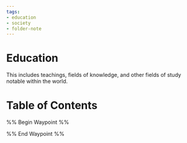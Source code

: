 ```yaml
---
tags:
- education
- society
- folder-note
---
```

# Education

This includes teachings, fields of knowledge, and other fields of study notable within the world.

# Table of Contents

%% Begin Waypoint %%


%% End Waypoint %%